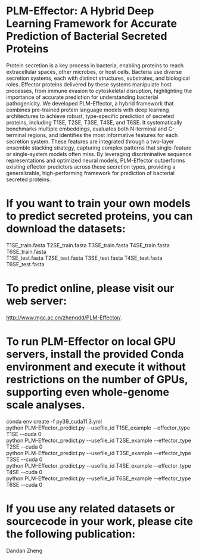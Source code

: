 # PLM-Effector:  A Hybrid Deep Learning Framework for Accurate Prediction of Bacterial Secreted Proteins
Protein secretion is a key process in bacteria, enabling proteins to reach extracellular spaces, other microbes, or host cells. Bacteria use diverse secretion systems, each with distinct structures, substrates, and biological roles. Effector proteins delivered by these systems manipulate host processes, from immune evasion to cytoskeletal disruption, highlighting the importance of accurate prediction for understanding bacterial pathogenicity. We developed PLM-Effector, a hybrid framework that combines pre-trained protein language models with deep learning architectures to achieve robust, type-specific prediction of secreted proteins, including T1SE, T2SE, T3SE, T4SE, and T6SE. It systematically benchmarks multiple embeddings, evaluates both N-terminal and C-terminal regions, and identifies the most informative features for each secretion system. These features are integrated through a two-layer ensemble stacking strategy, capturing complex patterns that single-feature or single-system models often miss. By leveraging discriminative sequence representations and optimized neural models, PLM-Effector outperforms existing effector predictors across these secretion types, providing a generalizable, high-performing framework for prediction of bacterial secreted proteins.

# If you want to train your own models to predict secreted proteins, you can download the datasets:
T1SE_train.fasta  T2SE_train.fasta  T3SE_train.fasta  T4SE_train.fasta  T6SE_train.fasta  
T1SE_test.fasta   T2SE_test.fasta   T3SE_test.fasta   T4SE_test.fasta   T6SE_test.fasta  

# To predict online, please visit our web server: 
http://www.mgc.ac.cn/zhengdd/PLM-Effector/.

# To run PLM-Effector on local GPU servers, install the provided Conda environment and execute it without restrictions on the number of GPUs, supporting even whole-genome scale analyses.
conda env create -f py39_cuda11.3.yml  
python PLM-Effector_predict.py   --usefile_id T1SE_example --effector_type T1SE --cuda 0  
python PLM-Effector_predict.py   --usefile_id T2SE_example --effector_type T2SE --cuda 0  
python PLM-Effector_predict.py   --usefile_id T3SE_example --effector_type T3SE --cuda 0  
python PLM-Effector_predict.py   --usefile_id T4SE_example --effector_type T4SE --cuda 0  
python PLM-Effector_predict.py   --usefile_id T6SE_example --effector_type T6SE --cuda 0  

# If you use any related datasets or sourcecode in your work, please cite the following publication:
Dandan Zheng
